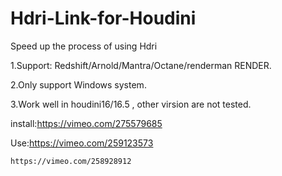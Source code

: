 # Hdri-Link-for-Houdini
Speed up the process of using Hdri

1.Support: Redshift/Arnold/Mantra/Octane/renderman RENDER.

2.Only support Windows system.

3.Work well in houdini16/16.5 , other virsion are not tested.

install:https://vimeo.com/275579685

Use:https://vimeo.com/259123573

    https://vimeo.com/258928912
